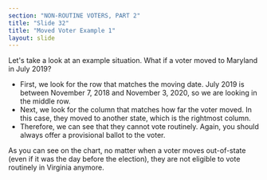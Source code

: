 ```yaml
---
section: "NON-ROUTINE VOTERS, PART 2"
title: "Slide 32"
title: "Moved Voter Example 1"
layout: slide
---
```


Let's take a look at an example situation. What if a voter moved to Maryland in July 2019?

- First, we look for the row that matches the moving date. July 2019 is between November 7, 2018 and November 3, 2020, so we are looking in the middle row.
- Next, we look for the column that matches how far the voter moved. In this case, they moved to another state, which is the rightmost column.
- Therefore, we can see that they cannot vote routinely. Again, you should always offer a provisional ballot to the voter.

As you can see on the chart, no matter when a voter moves out-of-state (even if it was the day before the election), they are not eligible to vote routinely in Virginia anymore.

